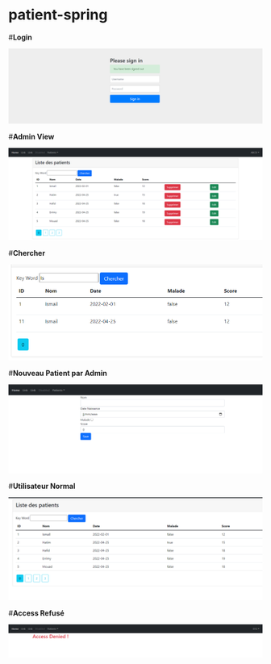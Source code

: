 # patient-spring
#**Login**

![alt text](https://github.com/IsHafid/patient-spring/blob/master/img/SignIn.PNG?raw=true)

#**Admin View**

![alt text](https://github.com/IsHafid/patient-spring/blob/master/img/AdminView.PNG?raw=true)

#**Chercher**

![alt text](https://github.com/IsHafid/patient-spring/blob/master/img/Chercher.PNG?raw=true)

#**Nouveau Patient par Admin**

![alt text](https://github.com/IsHafid/patient-spring/blob/master/img/NewPatient.PNG?raw=true)

#**Utilisateur Normal**

![alt text](https://github.com/IsHafid/patient-spring/blob/master/img/NormalUserView.PNG?raw=true)

#**Access Refusé**

![alt text](https://github.com/IsHafid/patient-spring/blob/master/img/AccessDenied.PNG?raw=true)
